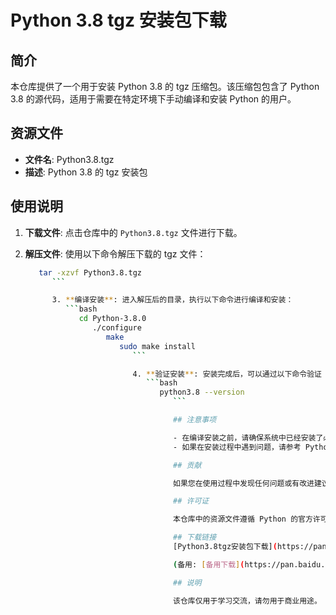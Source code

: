 # Python 3.8 tgz 安装包下载

## 简介

本仓库提供了一个用于安装 Python 3.8 的 tgz 压缩包。该压缩包包含了 Python 3.8 的源代码，适用于需要在特定环境下手动编译和安装 Python 的用户。

## 资源文件

- **文件名**: Python3.8.tgz
- **描述**: Python 3.8 的 tgz 安装包

## 使用说明

1. **下载文件**: 点击仓库中的 `Python3.8.tgz` 文件进行下载。

2. **解压文件**: 使用以下命令解压下载的 tgz 文件：
   ```bash
      tar -xzvf Python3.8.tgz
         ```

         3. **编译安装**: 进入解压后的目录，执行以下命令进行编译和安装：
            ```bash
               cd Python-3.8.0
                  ./configure
                     make
                        sudo make install
                           ```

                           4. **验证安装**: 安装完成后，可以通过以下命令验证 Python 3.8 是否成功安装：
                              ```bash
                                 python3.8 --version
                                    ```

                                    ## 注意事项

                                    - 在编译安装之前，请确保系统中已经安装了必要的编译工具和依赖库。
                                    - 如果在安装过程中遇到问题，请参考 Python 官方文档或相关社区资源。

                                    ## 贡献

                                    如果您在使用过程中发现任何问题或有改进建议，欢迎提交 Issue 或 Pull Request。

                                    ## 许可证

                                    本仓库中的资源文件遵循 Python 的官方许可证。有关详细信息，请参阅 Python 官方网站。

                                    ## 下载链接
                                    [Python3.8tgz安装包下载](https://pan.quark.cn/s/f419f7927a64) 

                                    (备用: [备用下载](https://pan.baidu.com/s/1nzSUDgoNXy83CUrUYfykig?pwd=1234))

                                    ## 说明

                                    该仓库仅用于学习交流，请勿用于商业用途。
